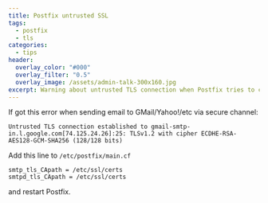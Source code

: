 ```yaml
---
title: Postfix untrusted SSL
tags:
  - postfix
  - tls
categories:
  - tips
header:
  overlay_color: "#000"
  overlay_filter: "0.5"
  overlay_image: /assets/admin-talk-300x160.jpg
excerpt: Warning about untrusted TLS connection when Postfix tries to connect to a server via secure channel.
---
```

If got this error when sending email to GMail/Yahoo!/etc via secure channel:

```
Untrusted TLS connection established to gmail-smtp-in.l.google.com[74.125.24.26]:25: TLSv1.2 with cipher ECDHE-RSA-AES128-GCM-SHA256 (128/128 bits)
```

Add this line to `/etc/postfix/main.cf`

```
smtp_tls_CApath = /etc/ssl/certs
smtpd_tls_CApath = /etc/ssl/certs
```

and restart Postfix.
